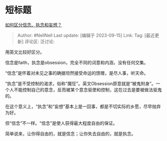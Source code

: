# 短标题
[如何区分信念、执念和妄想？](https://www.zhihu.com/question/621584092/answer/3211972730)

> Author: #NellNell
> Last update: [编辑于 2023-09-15]
> Link:
> Tag: [最近更新]
> 评论区:
> 泛讨论:

用英文比较好区分。

信念是faith，执念是obsession，完全不同的词意和内涵，没有任何交集。

“信念”是怀着对未见之事的确据坦然接受命运的馈赠，是尽人事，听天命。

“执念”是不受控制的渴求，俗称“魔怔”。英文Obsession原意就是“被鬼附身”。一个人不能控制自己的意念，反而被某个意念驱使和控制，这在过去是要被做法驱鬼的。

在这个意义上，“执念”和“妄想”基本上是一回事，都是不切实际的乡愿，尽早抛弃为好。

但“信念”不一样。“信念”是使人获得最大程度自由的保证。

简单说来，让你得自由的，就是信念；让你失去自由的，就是执念。